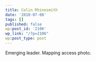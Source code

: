```yaml
---
title: Colin Rhinesmith
date: '2010-07-08'
tags: []
published: false
wp:post_id: '2106'
wp_link: "/?p=2106"
wp:post_type: post
---
```


Emerging leader. Mapping access photo.
